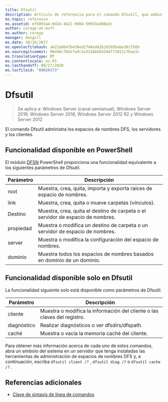 ```yaml
---
title: Dfsutil
description: Artículo de referencia para el comando Dfsutil, que administra los espacios de nombres DFS, los servidores y los clientes.
ms.topic: reference
ms.assetid: ef5093a4-0d24-4b21-9d04-59933ad98e2c
author: coreyp-at-msft
ms.author: coreyp
manager: dongill
ms.date: 10/16/2017
ms.openlocfilehash: a622a9647b438ed2748ed42b28395bebe361f50b
ms.sourcegitcommit: 96d46c702e7a9c3a321bbbb5284f73911c7baa3c
ms.translationtype: MT
ms.contentlocale: es-ES
ms.lasthandoff: 08/27/2020
ms.locfileid: "89028373"
---
```

# <a name="dfsutil"></a>Dfsutil

> Se aplica a: Windows Server (canal semianual), Windows Server 2019, Windows Server 2016, Windows Server 2012 R2 y Windows Server 2012

El comando Dfsutil administra los espacios de nombres DFS, los servidores y los clientes.

## <a name="functionality-available-in-powershell"></a>Funcionalidad disponible en PowerShell

El módulo [DFSN](/powershell/module/dfsn/?view=win10-ps) PowerShell proporciona una funcionalidad equivalente a los siguientes parámetros de Dfsutil.

| Parámetro | Descripción |
| --------- | ----------- |
| root | Muestra, crea, quita, importa y exporta raíces de espacio de nombres. |
| link | Muestra, crea, quita o mueve carpetas (vínculos). |
| Destino | Muestra, crea, quita el destino de carpeta o el servidor de espacio de nombres. |
| propiedad | Muestra o modifica un destino de carpeta o un servidor de espacio de nombres. |
| server | Muestra o modifica la configuración del espacio de nombres. |
| dominio | Muestra todos los espacios de nombres basados en dominio de un dominio. |

## <a name="functionality-available-only-in-dfsutil"></a>Funcionalidad disponible solo en Dfsutil

La funcionalidad siguiente solo está disponible como parámetros de Dfsutil:

| Parámetro | Descripción |
| --------- | ----------- |
| cliente | Muestra o modifica la información del cliente o las claves del registro. |
| diagnóstico | Realizar diagnósticos o ver dfsdirs/dfspath. |
| caché | Muestra o vacía la memoria caché del cliente. |

Para obtener más información acerca de cada uno de estos comandos, abra un símbolo del sistema en un servidor que tenga instaladas las herramientas de administración de espacios de nombres DFS y, a continuación, escriba `dfsutil client /?` , `dfsutil diag /?` o `dfsutil cache /?` .

## <a name="additional-references"></a>Referencias adicionales

- [Clave de sintaxis de línea de comandos](command-line-syntax-key.md)
